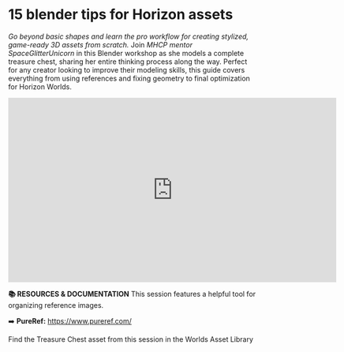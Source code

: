 # 15 blender tips for Horizon assets 
*Go beyond basic shapes and learn the pro workflow for creating stylized, game-ready 3D assets from scratch.* Join *MHCP mentor SpaceGlitterUnicorn* in this Blender workshop as she models a complete treasure chest, sharing her entire thinking process along the way. Perfect for any creator looking to improve their modeling skills, this guide covers everything from using references and fixing geometry to final optimization for Horizon Worlds.


<iframe width="665" height="374" src="https://www.youtube.com/embed/Onn0Y0LXF9U" title="Blender Tips for Horizon Assets" frameborder="0" allow="accelerometer; autoplay; clipboard-write; encrypted-media; gyroscope; picture-in-picture; web-share" referrerpolicy="strict-origin-when-cross-origin" allowfullscreen></iframe>

**📚 RESOURCES & DOCUMENTATION**
This session features a helpful tool for organizing reference images.

➡️ **PureRef:** https://www.pureref.com/

Find the Treasure Chest asset from this session in the Worlds Asset Library